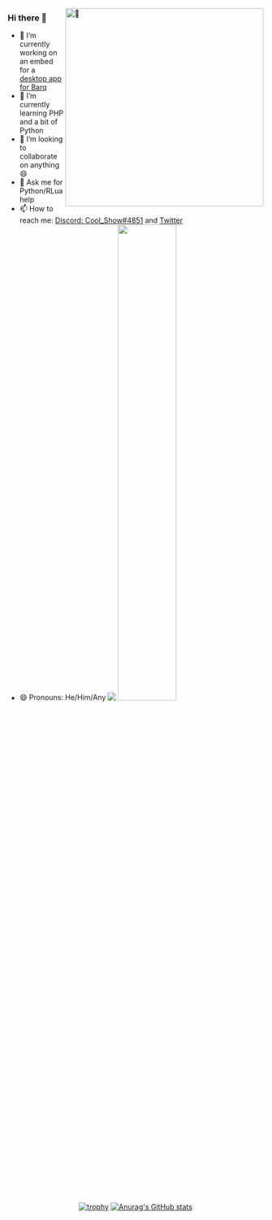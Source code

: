[<img align="right" width="390" alt="🦑" src="https://metrics.lecoq.io/cool-showttv?template=terminal&isocalendar=1&languages=1&code=1&isocalendar.duration=full-year&languages.limit=8&languages.threshold=0%25&languages.colors=github&languages.sections=most-used&languages.indepth=false&languages.analysis.timeout=15&languages.categories=markup%2C%20programming&languages.recent.categories=markup%2C%20programming&languages.recent.load=300&languages.recent.days=14&code.lines=12&code.load=100&code.days=3&code.visibility=public&config.timezone=America%2FIndianapolis">](#)
<a align="left" width="390">
  
  ### Hi there 👋
- 🔭 I’m currently working on an embed for a [desktop app for Barq](https://github.com/Cool-showTTV/barq-desktop "Will be private until I feel its good/more secure.")
- 🌱 I’m currently learning PHP and a bit of Python
- 👯 I’m looking to collaborate on anything 😄
- 💬 Ask me for Python/RLua help
- 📫 How to reach me: [Discord: Cool_Show#4851](https://www.discord.com/users/687396215909908551 "Cool_Show#4851") and [Twitter](https://twitter.com/Cool_ShowTTV)
- 😄 Pronouns: He/Him/Any ![](https://hit.yhype.me/github/profile?user_id=22648256)
  <img src="https://metrics.lecoq.io/COOL-showttv" width="49%;">
  </a>
  
<div align="center">


[![trophy](https://github-profile-trophy.vercel.app/?username=cool-showttv&theme=onedark)](https://github.com/ryo-ma/github-profile-trophy)
  [![Anurag's GitHub stats](https://github-readme-stats.vercel.app/api?username=cool-showttv&show_icons=true&theme=dark)](https://github.com/anuraghazra/github-readme-stats)

</div>
<br><br><br><br><br><br><br><br><br><br><br><br><br><br><br><br><br><br><br><br><br><br><br><br><br><br><br><br><br><br><br><br><br><br><br><br><br><br>
<br><br><br><br><br><br><br><br><br><br><br><br><br><br><br><br><br><br><br><br><br><br><br><br><br><br><br><br><br><br><br><br><br><br><br><br><br><br>
<br><br><br><br><br><br><br><br><br><br><br><br><br><br><br><br><br><br><br><br><br><br><br><br><br><br><br><br><br><br><br><br><br><br><br><br><br><br>
<br><br><br><br><br><br><br><br><br><br><br><br><br><br><br><br><br><br><br><br><br><br><br><br><br><br><br><br><br><br><br><br><br><br><br><br><br><br>
<br><br><br><br><br><br><br><br><br><br><br><br><br><br><br><br><br><br><br><br><br><br><br><br><br><br><br><br><br><br><br><br><br><br><br><br><br><br>
<br><br><br><br><br><br><br><br><br><br><br><br><br><br><br><br><br><br><br><br><br><br><br><br><br><br><br><br><br><br><br><br><br><br><br><br><br><br>
<br><br><br><br><br><br><br><br><br><br><br><br><br><br><br><br><br><br><br><br><br><br><br><br><br><br><br><br><br><br><br><br><br><br><br><br><br><br>
<div align="center">
<h1>Men👀</h1>
</div>
<!--
- ⚡ Fun fact: I hate my self :)
-->
